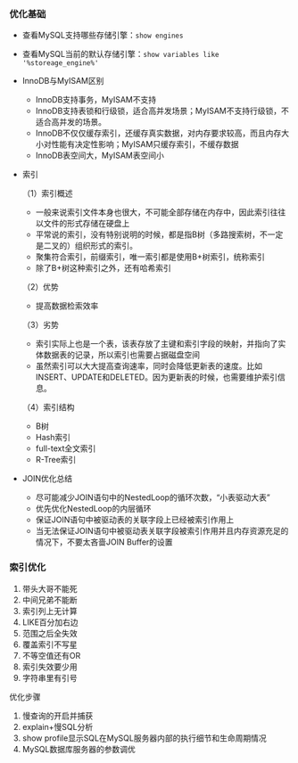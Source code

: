 

### 优化基础

- 查看MySQL支持哪些存储引擎：`show engines`

- 查看MySQL当前的默认存储引擎：`show variables like '%storeage_engine%'`

- InnoDB与MyISAM区别
    - InnoDB支持事务，MyISAM不支持
    - InnoDB支持表锁和行级锁，适合高并发场景；MyISAM不支持行级锁，不适合高并发的场景。
    - InnoDB不仅仅缓存索引，还缓存真实数据，对内存要求较高，而且内存大小对性能有决定性影响；MyISAM只缓存索引，不缓存数据
    - InnoDB表空间大，MyISAM表空间小

- 索引

    （1）索引概述

    - 一般来说索引文件本身也很大，不可能全部存储在内存中，因此索引往往以文件的形式存储在硬盘上
    - 平常说的索引，没有特别说明的时候，都是指B树（多路搜索树，不一定是二叉的）组织形式的索引。
    - 聚集符合索引，前缀索引，唯一索引都是使用B+树索引，统称索引
    - 除了B+树这种索引之外，还有哈希索引

    （2）优势

    - 提高数据检索效率

    （3）劣势

    - 索引实际上也是一个表，该表存放了主键和索引字段的映射，并指向了实体数据表的记录，所以索引也需要占据磁盘空间
    - 虽然索引可以大大提高查询速率，同时会降低更新表的速度。比如INSERT、UPDATE和DELETED。因为更新表的时候，也需要维护索引信息。

    （4）索引结构

    - B树
    - Hash索引
    - full-text全文索引
    - R-Tree索引

- JOIN优化总结

    - 尽可能减少JOIN语句中的NestedLoop的循环次数，“小表驱动大表”
    - 优先优化NestedLoop的内层循环
    - 保证JOIN语句中被驱动表的关联字段上已经被索引作用上
    - 当无法保证JOIN语句中被驱动表关联字段被索引作用并且内存资源充足的情况下，不要太吝啬JOIN Buffer的设置

### 索引优化

1. 带头大哥不能死
2. 中间兄弟不能断
3. 索引列上无计算
4. LIKE百分加右边
5. 范围之后全失效
6. 覆盖索引不写星
7. 不等空值还有OR
8. 索引失效要少用
9. 字符串里有引号

优化步骤

1. 慢查询的开启并捕获
2. explain+慢SQL分析
3. show profile显示SQL在MySQL服务器内部的执行细节和生命周期情况
4. MySQL数据库服务器的参数调优











